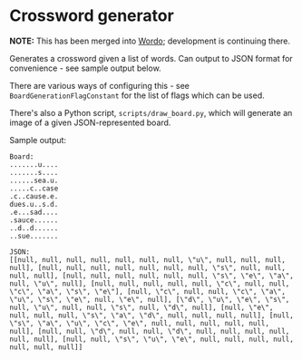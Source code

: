 # Crossword generator

**NOTE:** This has been merged into [Wordo](https://github.com/animatinator/Wordo);
development is continuing there.

Generates a crossword given a list of words. Can output to JSON format for
convenience - see sample output below.

There are various ways of configuring this - see `BoardGenerationFlagConstant`
for the list of flags which can be used.

There's also a Python script, `scripts/draw_board.py`, which will generate
an image of a given JSON-represented board.

Sample output:
```
Board:
.......u....
.......s....
......sea.u.
.....c..case
.c..cause.e.
dues.u..s.d.
.e...sad....
.sauce......
..d..d......
..sue.......

JSON:
[[null, null, null, null, null, null, null, \"u\", null, null, null, null], [null, null, null, null, null, null, null, \"s\", null, null, null, null], [null, null, null, null, null, null, \"s\", \"e\", \"a\", null, \"u\", null], [null, null, null, null, null, \"c\", null, null, \"c\", \"a\", \"s\", \"e\"], [null, \"c\", null, null, \"c\", \"a\", \"u\", \"s\", \"e\", null, \"e\", null], [\"d\", \"u\", \"e\", \"s\", null, \"u\", null, null, \"s\", null, \"d\", null], [null, \"e\", null, null, null, \"s\", \"a\", \"d\", null, null, null, null], [null, \"s\", \"a\", \"u\", \"c\", \"e\", null, null, null, null, null, null], [null, null, \"d\", null, null, \"d\", null, null, null, null, null, null], [null, null, \"s\", \"u\", \"e\", null, null, null, null, null, null, null]]
```